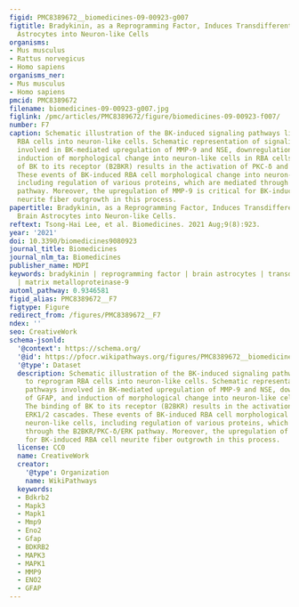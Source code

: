 ```yaml
---
figid: PMC8389672__biomedicines-09-00923-g007
figtitle: Bradykinin, as a Reprogramming Factor, Induces Transdifferentiation of Brain
  Astrocytes into Neuron-like Cells
organisms:
- Mus musculus
- Rattus norvegicus
- Homo sapiens
organisms_ner:
- Mus musculus
- Homo sapiens
pmcid: PMC8389672
filename: biomedicines-09-00923-g007.jpg
figlink: /pmc/articles/PMC8389672/figure/biomedicines-09-00923-f007/
number: F7
caption: Schematic illustration of the BK-induced signaling pathways linked to reprogram
  RBA cells into neuron-like cells. Schematic representation of signaling pathways
  involved in BK-mediated upregulation of MMP-9 and NSE, downregulation of GFAP, and
  induction of morphological change into neuron-like cells in RBA cells. The binding
  of BK to its receptor (B2BKR) results in the activation of PKC-δ and ERK1/2 cascades.
  These events of BK-induced RBA cell morphological change into neuron-like cells,
  including regulation of various proteins, which are mediated through the B2BKR/PKC-δ/ERK
  pathway. Moreover, the upregulation of MMP-9 is critical for BK-induced RBA cell
  neurite fiber outgrowth in this process.
papertitle: Bradykinin, as a Reprogramming Factor, Induces Transdifferentiation of
  Brain Astrocytes into Neuron-like Cells.
reftext: Tsong-Hai Lee, et al. Biomedicines. 2021 Aug;9(8):923.
year: '2021'
doi: 10.3390/biomedicines9080923
journal_title: Biomedicines
journal_nlm_ta: Biomedicines
publisher_name: MDPI
keywords: bradykinin | reprogramming factor | brain astrocytes | transdifferentiation
  | matrix metalloproteinase-9
automl_pathway: 0.9346581
figid_alias: PMC8389672__F7
figtype: Figure
redirect_from: /figures/PMC8389672__F7
ndex: ''
seo: CreativeWork
schema-jsonld:
  '@context': https://schema.org/
  '@id': https://pfocr.wikipathways.org/figures/PMC8389672__biomedicines-09-00923-g007.html
  '@type': Dataset
  description: Schematic illustration of the BK-induced signaling pathways linked
    to reprogram RBA cells into neuron-like cells. Schematic representation of signaling
    pathways involved in BK-mediated upregulation of MMP-9 and NSE, downregulation
    of GFAP, and induction of morphological change into neuron-like cells in RBA cells.
    The binding of BK to its receptor (B2BKR) results in the activation of PKC-δ and
    ERK1/2 cascades. These events of BK-induced RBA cell morphological change into
    neuron-like cells, including regulation of various proteins, which are mediated
    through the B2BKR/PKC-δ/ERK pathway. Moreover, the upregulation of MMP-9 is critical
    for BK-induced RBA cell neurite fiber outgrowth in this process.
  license: CC0
  name: CreativeWork
  creator:
    '@type': Organization
    name: WikiPathways
  keywords:
  - Bdkrb2
  - Mapk3
  - Mapk1
  - Mmp9
  - Eno2
  - Gfap
  - BDKRB2
  - MAPK3
  - MAPK1
  - MMP9
  - ENO2
  - GFAP
---
```

